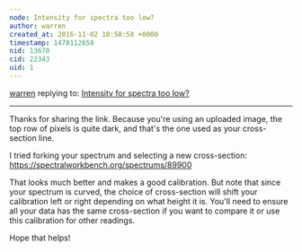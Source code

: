 ```yaml
---
node: Intensity for spectra too low?
author: warren
created_at: 2016-11-02 18:50:58 +0000
timestamp: 1478112658
nid: 13670
cid: 22343
uid: 1
---
```




[warren](../profile/warren) replying to: [Intensity for spectra too low?](../notes/chuynh451/11-01-2016/intensity-for-spectra-too-low)

----
Thanks for sharing the link. Because you're using an uploaded image, the top row of pixels is quite dark, and that's the one used as your cross-section line. 

I tried forking your spectrum and selecting a new cross-section: https://spectralworkbench.org/spectrums/89900

That looks much better and makes a good calibration. But note that since your spectrum is curved, the choice of cross-section will shift your calibration left or right depending on what height it is. You'll need to ensure all your data has the same cross-section if you want to compare it or use this calibration for other readings. 

Hope that helps!